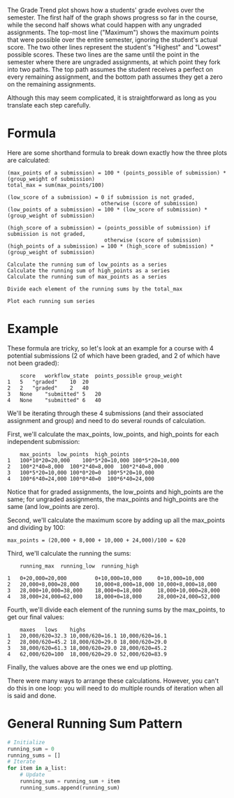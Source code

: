 The Grade Trend plot shows how a students' grade evolves over the
semester. The first half of the graph shows progress so far in the
course, while the second half shows what could happen with any
ungraded assignments. The top-most line ("Maximum") shows the
maximum points that were possible over the entire semester,
ignoring the student's actual score. The two other lines represent
the student's "Highest" and "Lowest" possible scores. These two
lines are the same until the point in the semester where there
are ungraded assignments, at which point they fork into two paths.
The top path assumes the student receives a perfect on every
remaining assignment, and the bottom path assumes they get a
zero on the remaining assignments.

Although this may seem complicated, it is straightforward as
long as you translate each step carefully.

# Formula
Here are some shorthand formula to break down exactly how the
three plots are calculated:

```
(max_points of a submission) = 100 * (points_possible of submission) * (group_weight of submission)
total_max = sum(max_points/100)

(low_score of a submission) = 0 if submission is not graded,
                              otherwise (score of submission)
(low_points of a submission) = 100 * (low_score of submission) * (group_weight of submission)

(high_score of a submission) = (points_possible of submission) if submission is not graded, 
                               otherwise (score of submission)
(high_points of a submission) = 100 * (high_score of submission) * (group_weight of submission)

Calculate the running sum of low_points as a series
Calculate the running sum of high_points as a series
Calculate the running sum of max_points as a series

Divide each element of the running sums by the total_max

Plot each running sum series
```

# Example
These formula are tricky, so let's look at an example for a course
with 4 potential submissions (2 of which have been graded, and
2 of which have not been graded):

```
    score	workflow_state	points_possible	group_weight
1	5	"graded"	10	20
2	2	"graded"	2	40
3	None	"submitted"	5	20
4	None	"submitted"	6	40
```

We'll be iterating through these 4 submissions (and their associated
assignment and group) and need to do several rounds of calculation.


First, we'll calculate the max_points, low_points, and high_points
for each independent submission:

```
    max_points	low_points	high_points
1	100*10*20=20,000	100*5*20=10,000	100*5*20=10,000
2	100*2*40=8,000	100*2*40=8,000	100*2*40=8,000
3	100*5*20=10,000	100*0*20=0	100*5*20=10,000
4	100*6*40=24,000	100*0*40=0	100*6*40=24,000
```

Notice that for graded assignments, the low_points and high_points
are the same; for ungraded assignments, the max_points and high_points
are the same (and low_points are zero).

Second, we'll calculate the maximum score by adding up all the
max_points and dividing by 100:

```
max_points = (20,000 + 8,000 + 10,000 + 24,000)/100 = 620
```

Third, we'll calculate the running the sums:

```
    running_max  running_low  running_high

1   0+20,000=20,000         0+10,000=10,000     0+10,000=10,000
2	20,000+8,000=28,000	    10,000+8,000=18,000	10,000+8,000=18,000
3	28,000+10,000=38,000	18,000+0=18,000	    18,000+10,000=28,000
4	38,000+24,000=62,000	18,000+0=18,000	    28,000+24,000=52,000
```

Fourth, we'll divide each element of the running sums by the max_points, to get our final values:

```
    maxes	lows	highs
1	20,000/620=32.3	10,000/620=16.1	10,000/620=16.1
2	28,000/620=45.2	18,000/620=29.0	18,000/620=29.0
3	38,000/620=61.3	18,000/620=29.0	28,000/620=45.2
4	62,000/620=100	18,000/620=29.0	52,000/620=83.9
```
Finally, the values above are the ones we end up plotting.

There were many ways to arrange these calculations. However, you can't do this in one loop: you will need to do multiple rounds of iteration when all is said and done.

# General Running Sum Pattern

```python
# Initialize
running_sum = 0
running_sums = []
# Iterate
for item in a_list:
    # Update
    running_sum = running_sum + item
    running_sums.append(running_sum)
```